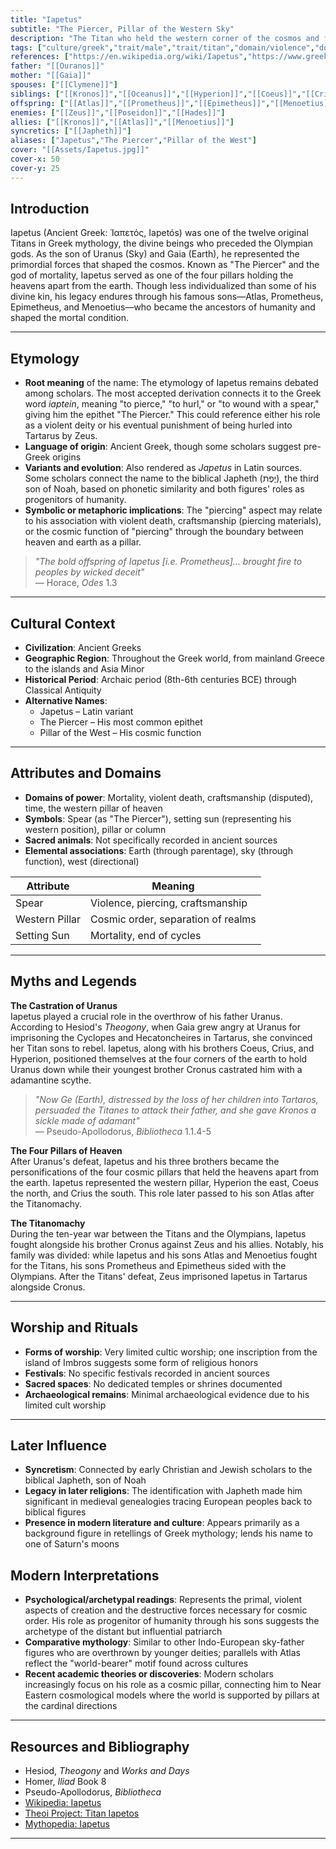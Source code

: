 ```yaml
---
title: "Iapetus"
subtitle: "The Piercer, Pillar of the Western Sky"
description: "The Titan who held the western corner of the cosmos and fathered the ancestors of humanity"
tags: ["culture/greek","trait/male","trait/titan","domain/violence","domain/death","domain/time","domain/mortality","domain/craftsmanship","domain/west"]
references: ["https://en.wikipedia.org/wiki/Iapetus","https://www.greekmythology.com/Titans/Iapetus/iapetus.html","https://mythopedia.com/topics/iapetus","https://www.theoi.com/Titan/TitanIapetos.html","https://timelessmyths.com/gods/greek/iapetus","https://historycooperative.org/iapetus-god/"]
father: "[[Ouranos]]"
mother: "[[Gaia]]"
spouses: ["[[Clymene]]"]
siblings: ["[[Kronos]]","[[Oceanus]]","[[Hyperion]]","[[Coeus]]","[[Crius]]","[[Rhea]]","[[Themis]]","[[Mnemosyne]]","[[Phoebe]]","[[Tethys]]","[[Theia]]"]
offspring: ["[[Atlas]]","[[Prometheus]]","[[Epimetheus]]","[[Menoetius]]","[[Anchiale]]","[[Buphagus]]"]
enemies: ["[[Zeus]]","[[Poseidon]]","[[Hades]]"]
allies: ["[[Kronos]]","[[Atlas]]","[[Menoetius]]"]
syncretics: ["[[Japheth]]"]
aliases: ["Japetus","The Piercer","Pillar of the West"]
cover: "[[Assets/Iapetus.jpg]]"
cover-x: 50
cover-y: 25
---
```

##  Introduction

Iapetus (Ancient Greek: Ἰαπετός, Iapetós) was one of the twelve original Titans in Greek mythology, the divine beings who preceded the Olympian gods. As the son of Uranus (Sky) and Gaia (Earth), he represented the primordial forces that shaped the cosmos. Known as "The Piercer" and the god of mortality, Iapetus served as one of the four pillars holding the heavens apart from the earth. Though less individualized than some of his divine kin, his legacy endures through his famous sons—Atlas, Prometheus, Epimetheus, and Menoetius—who became the ancestors of humanity and shaped the mortal condition.

---

## Etymology

- **Root meaning** of the name: The etymology of Iapetus remains debated among scholars. The most accepted derivation connects it to the Greek word *iaptein*, meaning "to pierce," "to hurl," or "to wound with a spear," giving him the epithet "The Piercer." This could reference either his role as a violent deity or his eventual punishment of being hurled into Tartarus by Zeus.
- **Language of origin**: Ancient Greek, though some scholars suggest pre-Greek origins
- **Variants and evolution**: Also rendered as *Japetus* in Latin sources. Some scholars connect the name to the biblical Japheth (יֶפֶת), the third son of Noah, based on phonetic similarity and both figures' roles as progenitors of humanity.
- **Symbolic or metaphoric implications**: The "piercing" aspect may relate to his association with violent death, craftsmanship (piercing materials), or the cosmic function of "piercing" through the boundary between heaven and earth as a pillar.

> _"The bold offspring of Iapetus [i.e. Prometheus]... brought fire to peoples by wicked deceit"_  
> — Horace, *Odes* 1.3

---

##  Cultural Context

- **Civilization**: Ancient Greeks
- **Geographic Region**: Throughout the Greek world, from mainland Greece to the islands and Asia Minor
- **Historical Period**: Archaic period (8th-6th centuries BCE) through Classical Antiquity
- **Alternative Names**:
  - Japetus – Latin variant
  - The Piercer – His most common epithet
  - Pillar of the West – His cosmic function

---

## Attributes and Domains

- **Domains of power**: Mortality, violent death, craftsmanship (disputed), time, the western pillar of heaven
- **Symbols**: Spear (as "The Piercer"), setting sun (representing his western position), pillar or column
- **Sacred animals**: Not specifically recorded in ancient sources
- **Elemental associations**: Earth (through parentage), sky (through function), west (directional)

| Attribute       | Meaning                        |
|----------------|---------------------------------|
| Spear          | Violence, piercing, craftsmanship |
| Western Pillar | Cosmic order, separation of realms |
| Setting Sun    | Mortality, end of cycles         |

---

## Myths and Legends

**The Castration of Uranus**  
Iapetus played a crucial role in the overthrow of his father Uranus. According to Hesiod's *Theogony*, when Gaia grew angry at Uranus for imprisoning the Cyclopes and Hecatoncheires in Tartarus, she convinced her Titan sons to rebel. Iapetus, along with his brothers Coeus, Crius, and Hyperion, positioned themselves at the four corners of the earth to hold Uranus down while their youngest brother Cronus castrated him with a adamantine scythe.

> _"Now Ge (Earth), distressed by the loss of her children into Tartaros, persuaded the Titanes to attack their father, and she gave Kronos a sickle made of adamant"_  
> — Pseudo-Apollodorus, *Bibliotheca* 1.1.4-5

**The Four Pillars of Heaven**  
After Uranus's defeat, Iapetus and his three brothers became the personifications of the four cosmic pillars that held the heavens apart from the earth. Iapetus represented the western pillar, Hyperion the east, Coeus the north, and Crius the south. This role later passed to his son Atlas after the Titanomachy.

**The Titanomachy**  
During the ten-year war between the Titans and the Olympians, Iapetus fought alongside his brother Cronus against Zeus and his allies. Notably, his family was divided: while Iapetus and his sons Atlas and Menoetius fought for the Titans, his sons Prometheus and Epimetheus sided with the Olympians. After the Titans' defeat, Zeus imprisoned Iapetus in Tartarus alongside Cronus.

---

## Worship and Rituals

- **Forms of worship**: Very limited cultic worship; one inscription from the island of Imbros suggests some form of religious honors
- **Festivals**: No specific festivals recorded in ancient sources
- **Sacred spaces**: No dedicated temples or shrines documented
- **Archaeological remains**: Minimal archaeological evidence due to his limited cult worship

---

## Later Influence

- **Syncretism**: Connected by early Christian and Jewish scholars to the biblical Japheth, son of Noah
- **Legacy in later religions**: The identification with Japheth made him significant in medieval genealogies tracing European peoples back to biblical figures
- **Presence in modern literature and culture**: Appears primarily as a background figure in retellings of Greek mythology; lends his name to one of Saturn's moons

## Modern Interpretations

- **Psychological/archetypal readings**: Represents the primal, violent aspects of creation and the destructive forces necessary for cosmic order. His role as progenitor of humanity through his sons suggests the archetype of the distant but influential patriarch
- **Comparative mythology**: Similar to other Indo-European sky-father figures who are overthrown by younger deities; parallels with Atlas reflect the "world-bearer" motif found across cultures
- **Recent academic theories or discoveries**: Modern scholars increasingly focus on his role as a cosmic pillar, connecting him to Near Eastern cosmological models where the world is supported by pillars at the cardinal directions

---

## Resources and Bibliography

- Hesiod, *Theogony* and *Works and Days*
- Homer, *Iliad* Book 8
- Pseudo-Apollodorus, *Bibliotheca*
- [Wikipedia: Iapetus](https://en.wikipedia.org/wiki/Iapetus)
- [Theoi Project: Titan Iapetos](https://www.theoi.com/Titan/TitanIapetos.html)
- [Mythopedia: Iapetus](https://mythopedia.com/topics/iapetus)

---